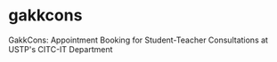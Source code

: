 # gakkcons
 GakkCons: Appointment Booking for Student-Teacher Consultations at USTP's CITC-IT Department
